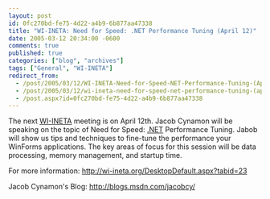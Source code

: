 ```yaml
---
layout: post
id: 0fc270bd-fe75-4d22-a4b9-6b877aa47338
title: "WI-INETA: Need for Speed: .NET Performance Tuning (April 12)"
date: 2005-03-12 20:34:00 -0600
comments: true
published: true
categories: ["blog", "archives"]
tags: ["General", "WI-INETA"]
redirect_from: 
  - /post/2005/03/12/WI-INETA-Need-for-Speed-NET-Performance-Tuning-(April-12)
  - /post/2005/03/12/wi-ineta-need-for-speed-net-performance-tuning-(april-12)
  - /post.aspx?id=0fc270bd-fe75-4d22-a4b9-6b877aa47338
---
```

<!-- more -->
<p>
The next <a href="http://wi-ineta.org" target="_blank" title="Wisconsin .NET Users Group">WI-INETA</a> meeting is on April 12th. Jacob Cynamon will be speaking on the topic of Need for Speed: <a href="http://www.microsoft.com/net/" target="_blank" title=".NET">.NET</a> Performance Tuning. Jabob will&nbsp;show us&nbsp;tips and techniques to fine-tune the performance your WinForms applications. The key areas of focus for this session will be data processing, memory management, and startup time.
</p>
<p>
For more information: <a href="http://wi-ineta.org/DesktopDefault.aspx?tabid=23">http://wi-ineta.org/DesktopDefault.aspx?tabid=23</a>
</p>
<p>
Jacob Cynamon&#39;s Blog: <a href="http://blogs.msdn.com/jacobcy/">http://blogs.msdn.com/jacobcy/</a>
</p>
